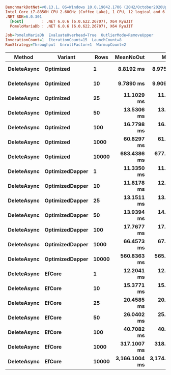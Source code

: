 ``` ini

BenchmarkDotNet=v0.13.1, OS=Windows 10.0.19042.1706 (20H2/October2020Update)
Intel Core i7-8850H CPU 2.60GHz (Coffee Lake), 1 CPU, 12 logical and 6 physical cores
.NET SDK=6.0.301
  [Host]        : .NET 6.0.6 (6.0.622.26707), X64 RyuJIT
  PomeloMariaDb : .NET 6.0.6 (6.0.622.26707), X64 RyuJIT

Job=PomeloMariaDb  EvaluateOverhead=True  OutlierMode=RemoveUpper  
InvocationCount=1  IterationCount=15  LaunchCount=8  
RunStrategy=Throughput  UnrollFactor=1  WarmupCount=2  

```
|      Method |         Variant |  Rows |     MeanNoOut |         Mean |          Min |           Q1 |       Median |           Q3 |         Max |
|------------ |---------------- |------ |--------------:|-------------:|-------------:|-------------:|-------------:|-------------:|------------:|
| **DeleteAsync** |       **Optimized** |     **1** |     **8.8192 ms** |     **8.975 ms** |     **7.044 ms** |     **8.263 ms** |     **8.805 ms** |     **9.594 ms** |    **12.17 ms** |
| **DeleteAsync** |       **Optimized** |    **10** |     **9.7890 ms** |     **9.909 ms** |     **7.585 ms** |     **8.954 ms** |     **9.709 ms** |    **10.817 ms** |    **12.71 ms** |
| **DeleteAsync** |       **Optimized** |    **25** |    **11.1029 ms** |    **11.236 ms** |     **9.093 ms** |    **10.582 ms** |    **11.074 ms** |    **11.773 ms** |    **15.90 ms** |
| **DeleteAsync** |       **Optimized** |    **50** |    **13.5306 ms** |    **13.623 ms** |    **11.330 ms** |    **12.883 ms** |    **13.438 ms** |    **14.337 ms** |    **16.52 ms** |
| **DeleteAsync** |       **Optimized** |   **100** |    **16.7798 ms** |    **16.940 ms** |    **14.155 ms** |    **16.307 ms** |    **16.723 ms** |    **17.431 ms** |    **23.04 ms** |
| **DeleteAsync** |       **Optimized** |  **1000** |    **60.8297 ms** |    **61.170 ms** |    **55.436 ms** |    **58.420 ms** |    **60.929 ms** |    **63.171 ms** |    **72.97 ms** |
| **DeleteAsync** |       **Optimized** | **10000** |   **683.4386 ms** |   **677.677 ms** |   **523.475 ms** |   **560.498 ms** |   **706.189 ms** |   **751.765 ms** |   **896.43 ms** |
| **DeleteAsync** | **OptimizedDapper** |     **1** |    **11.3350 ms** |    **11.449 ms** |     **8.118 ms** |    **10.627 ms** |    **11.318 ms** |    **12.271 ms** |    **15.01 ms** |
| **DeleteAsync** | **OptimizedDapper** |    **10** |    **11.8178 ms** |    **12.067 ms** |     **9.235 ms** |    **11.129 ms** |    **11.747 ms** |    **12.658 ms** |    **16.47 ms** |
| **DeleteAsync** | **OptimizedDapper** |    **25** |    **13.1511 ms** |    **13.331 ms** |    **10.862 ms** |    **12.615 ms** |    **13.062 ms** |    **13.874 ms** |    **18.57 ms** |
| **DeleteAsync** | **OptimizedDapper** |    **50** |    **13.9394 ms** |    **14.122 ms** |    **12.370 ms** |    **13.284 ms** |    **13.896 ms** |    **14.737 ms** |    **19.22 ms** |
| **DeleteAsync** | **OptimizedDapper** |   **100** |    **17.7677 ms** |    **17.842 ms** |    **14.957 ms** |    **16.943 ms** |    **17.734 ms** |    **18.771 ms** |    **21.01 ms** |
| **DeleteAsync** | **OptimizedDapper** |  **1000** |    **66.4573 ms** |    **67.013 ms** |    **56.133 ms** |    **63.297 ms** |    **66.315 ms** |    **69.770 ms** |    **83.47 ms** |
| **DeleteAsync** | **OptimizedDapper** | **10000** |   **560.8363 ms** |   **565.948 ms** |   **514.623 ms** |   **543.542 ms** |   **559.726 ms** |   **582.723 ms** |   **651.69 ms** |
| **DeleteAsync** |          **EfCore** |     **1** |    **12.2041 ms** |    **12.280 ms** |    **10.476 ms** |    **11.531 ms** |    **12.247 ms** |    **12.784 ms** |    **14.89 ms** |
| **DeleteAsync** |          **EfCore** |    **10** |    **15.3771 ms** |    **15.408 ms** |    **12.914 ms** |    **14.381 ms** |    **15.450 ms** |    **16.366 ms** |    **19.01 ms** |
| **DeleteAsync** |          **EfCore** |    **25** |    **20.4585 ms** |    **20.599 ms** |    **15.236 ms** |    **18.809 ms** |    **20.326 ms** |    **22.623 ms** |    **29.58 ms** |
| **DeleteAsync** |          **EfCore** |    **50** |    **26.0402 ms** |    **25.626 ms** |    **17.642 ms** |    **23.887 ms** |    **25.762 ms** |    **28.142 ms** |    **32.04 ms** |
| **DeleteAsync** |          **EfCore** |   **100** |    **40.7082 ms** |    **40.932 ms** |    **23.407 ms** |    **35.934 ms** |    **40.593 ms** |    **45.188 ms** |    **62.24 ms** |
| **DeleteAsync** |          **EfCore** |  **1000** |   **317.1007 ms** |   **318.021 ms** |   **235.271 ms** |   **282.913 ms** |   **314.189 ms** |   **351.709 ms** |   **432.81 ms** |
| **DeleteAsync** |          **EfCore** | **10000** | **3,166.1004 ms** | **3,174.606 ms** | **2,789.907 ms** | **3,051.747 ms** | **3,167.372 ms** | **3,269.805 ms** | **3,794.70 ms** |
